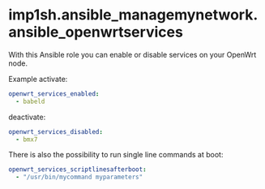 # imp1sh.ansible_managemynetwork.ansible_openwrtservices
With this Ansible role you can enable or disable services on your OpenWrt node.

Example activate:

```yaml
openwrt_services_enabled:
  - babeld
```
deactivate:

```yaml
openwrt_services_disabled:
  - bmx7
```
There is also the possibility to run single line commands at boot:

```yaml
openwrt_services_scriptlinesafterboot:
  - "/usr/bin/mycommand myparameters"
```
